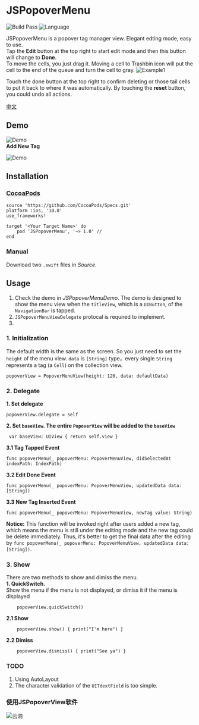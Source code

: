 # JSPopoverMenu
![Build Pass](https://img.shields.io/travis/rust-lang/rust.svg)
![Language](https://img.shields.io/badge/swift-4.0-orange.svg)

JSPopoverMenu is a popover tag manager view. Elegant edting mode, easy to use.  
Tap the __Edit__ button at the top right to start edit mode and then this button will change to __Done__.   
To move the cells, you just drag it. Moving a cell to Trashbin icon will put the cell to the end of the queue and turn the cell to gray. 
![Example1](https://github.com/DevNewbee/JSPopoverMenu/blob/master/assets/Example1.png)  

Touch the done button at the top right to confirm deleting or those tail cells to put it back to where it was automatically. By touching the __reset__ button, you could undo all actions.

[中文](https://github.com/DevNewbee/JSPopoverMenu/blob/master/README_ch.png)  


## Demo

![Demo](https://github.com/DevNewbee/JSPopoverMenu/blob/master/assets/Demo_en.gif)  
__Add New Tag__

![Demo](https://github.com/DevNewbee/JSPopoverMenu/blob/master/assets/Add_en.gif)
## Installation
### [CocoaPods](http://cocoapods.org)

	source 'https://github.com/CocoaPods/Specs.git'
	platform :ios, '10.0'
	use_frameworks!

	target '<Your Target Name>' do
   		pod 'JSPopoverMenu', '~> 1.0' //
	end
	
### Manual
Download two `.swift` files in _Source_.
## Usage
1. Check the demo in _JSPopoverMenuDemo_. The demo is designed to show the menu view when the `titleView`, which is a `UIButton`, of the `NavigationBar` is tapped.     
2. `JSPopoverMenuViewDelegate` protocal is required to implement.
3. 
### 1. Initialization 
The default width is the same as the screen. So you just need to set the `height` of the menu view.
`data` is `[String]` type，every single `String` represents a tag (a `Cell`) on the collection view.

    popoverView = PopoverMenuView(height: 120, data: defaultData) 
 
    
### 2. Delegate
__1. Set delegate__

    popoverView.delegate = self
    
    
__2. Set `baseView`. The entire `PopoverView` will be added to the `baseView`__

	 var baseView: UIView { return self.view }


__3.1 Tag Tapped Event__

    func popoverMenu(_ popoverMenu: PopoverMenuView, didSelectedAt indexPath: IndexPath) 
__3.2 Edit Done Event__

    func popoverMenu(_ popoverMenu: PopoverMenuView, updatedData data: [String])
    
__3.3 New Tag Inserted Event__

	func popoverMenu(_ popoverMenu: PopoverMenuView, newTag value: String)
__Notice:__ This function will be invoked right after users added a new tag, which means the menu is still under the editing mode and the new tag could be delete immediately. Thus, it's better to get the final data after the editing by `func popoverMenu(_ popoverMenu: PopoverMenuView, updatedData data: [String])`.

### 3. Show
There are two methods to show and dimiss the menu.  
__1. QuickSwitch.__  
Show the menu if the menu is not displayed, or dimiss it if the menu is displayed

        popoverView.quickSwitch()

__2.1 Show__

        popoverView.show() { print("I'm here") } 

__2.2 Dimiss__

        popoverView.dismiss() { print("See ya") } 
### TODO
1. Using AutoLayout
2. The character validation of the `UITdextField` is too simple.  

### 使用JSPopoverView软件

![云洞](https://github.com/DevNewbee/JSPopoverMenu/blob/master/assets/CloudHole2.png)
